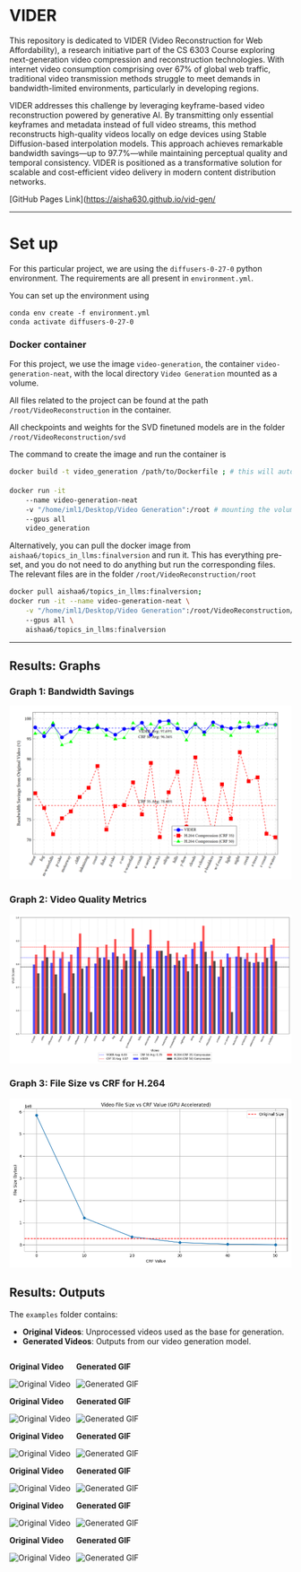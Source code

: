 # VIDER

This repository is dedicated to VIDER (Video Reconstruction for Web Affordability), a research initiative part of the CS 6303 Course exploring next-generation video compression and reconstruction technologies. With internet video consumption comprising over 67% of global web traffic, traditional video transmission methods struggle to meet demands in bandwidth-limited environments, particularly in developing regions.

VIDER addresses this challenge by leveraging keyframe-based video reconstruction powered by generative AI. By transmitting only essential keyframes and metadata instead of full video streams, this method reconstructs high-quality videos locally on edge devices using Stable Diffusion-based interpolation models. This approach achieves remarkable bandwidth savings—up to 97.7%—while maintaining perceptual quality and temporal consistency. VIDER is positioned as a transformative solution for scalable and cost-efficient video delivery in modern content distribution networks.

[GitHub Pages Link](https://aisha630.github.io/vid-gen/

---

# Set up

For this particular project, we are using the `diffusers-0-27-0` python environment. The requirements are all present in `environment.yml`.

You can set up the environment using

```
conda env create -f environment.yml
conda activate diffusers-0-27-0
```

### Docker container

For this project, we use the image `video-generation`, the container `video-generation-neat`, with the local directory `Video Generation` mounted as a volume.

All files related to the project can be found at the path `/root/VideoReconstruction` in the container.

All checkpoints and weights for the SVD finetuned models are in the folder `/root/VideoReconstruction/svd`

The command to create the image and run the container is

```bash
docker build -t video_generation /path/to/Dockerfile ; # this will automaticaly set up the necessary envs

docker run -it
    --name video-generation-neat
    -v "/home/iml1/Desktop/Video Generation":/root # mounting the volume is optional
    --gpus all
    video_generation
```

Alternatively, you can pull the docker image from `aishaa6/topics_in_llms:finalversion` and run it. This has everything pre-set, and you do not need to do anything but run the corresponding files. The relevant files are in the folder `/root/VideoReconstruction/root`

```bash
docker pull aishaa6/topics_in_llms:finalversion;
docker run -it --name video-generation-neat \
    -v "/home/iml1/Desktop/Video Generation":/root/VideoReconstruction/root \ # mounting the volume is optional
    --gpus all \
    aishaa6/topics_in_llms:finalversion

```

---

## Results: Graphs

### Graph 1: Bandwidth Savings

![Graph 1](graphs/bandwidth_savings.png)

### Graph 2: Video Quality Metrics

![Graph 2](graphs/visil_comp.png)

### Graph 3: File Size vs CRF for H.264

![Graph 3](graphs/compression_analysis.png)

## Results: Outputs

The `examples` folder contains:

- **Original Videos**: Unprocessed videos used as the base for generation.
- **Generated Videos**: Outputs from our video generation model.

<div style="display: flex; gap: 10px;">
  <div>
    <p><strong>Original Video</strong></p>
    <img src="https://aisha630.github.io/vid-gen/examples/original_gifs/clouds.gif" alt="Original Video" width="320">
  </div>
  <div>
    <p><strong>Generated GIF</strong></p>
    <img src="https://aisha630.github.io/vid-gen/examples/generated_gifs/clouds_interpolated.gif" alt="Generated GIF" width="320">
  </div>
</div>
<div style="display: flex; gap: 10px;">
  <div>
    <p><strong>Original Video</strong></p>
    <img src="https://aisha630.github.io/vid-gen/examples/original_gifs/motorway.gif" alt="Original Video" width="320">
  </div>
  <div>
    <p><strong>Generated GIF</strong></p>
    <img src="https://aisha630.github.io/vid-gen/examples/generated_gifs/motorway_interpolated.gif" alt="Generated GIF" width="320">
  </div>
</div>
<div style="display: flex; gap: 10px;">
  <div>
    <p><strong>Original Video</strong></p>
    <img src="https://aisha630.github.io/vid-gen/examples/original_gifs/waterfall.gif" alt="Original Video" width="320">
  </div>
  <div>
    <p><strong>Generated GIF</strong></p>
    <img src="https://aisha630.github.io/vid-gen/examples/generated_gifs/waterfall_interpolated.gif" alt="Generated GIF" width="320">
  </div>
</div>
<div style="display: flex; gap: 10px;">
  <div>
    <p><strong>Original Video</strong></p>
    <img src="https://aisha630.github.io/vid-gen/examples/original_gifs/waterwavestrim.gif" alt="Original Video" width="320">
  </div>
  <div>
    <p><strong>Generated GIF</strong></p>
    <img src="https://aisha630.github.io/vid-gen/examples/generated_gifs/waterwavestrim_interpolated.gif" alt="Generated GIF" width="320">
  </div>
</div>
<div style="display: flex; gap: 10px;">
  <div>
    <p><strong>Original Video</strong></p>
    <img src="https://aisha630.github.io/vid-gen/examples/original_gifs/cliffwater.gif" alt="Original Video" width="320">
  </div>
  <div>
    <p><strong>Generated GIF</strong></p>
    <img src="https://aisha630.github.io/vid-gen/examples/generated_gifs/cliffwater_interpolated.gif" alt="Generated GIF" width="320">
  </div>
</div>
<div style="display: flex; gap: 10px;">
  <div>
    <p><strong>Original Video</strong></p>
    <img src="https://aisha630.github.io/vid-gen/examples/original_gifs/wavescrash.gif" alt="Original Video" width="320">
  </div>
  <div>
    <p><strong>Generated GIF</strong></p>
    <img src="https://aisha630.github.io/vid-gen/examples/generated_gifs/wavescrash_interpolated.gif" alt="Generated GIF" width="320">
  </div>
</div>
